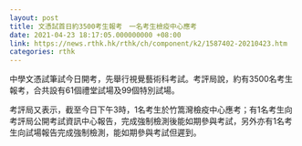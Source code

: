 ```yaml
---
layout: post
title: 文憑試首日約3500考生報考　一名考生檢疫中心應考
date: 2021-04-23 18:17:05.000000000 +08:00
link: https://news.rthk.hk/rthk/ch/component/k2/1587402-20210423.htm
categories: rthk
---
```


中學文憑試筆試今日開考，先舉行視覺藝術科考試。考評局說，約有3500名考生報考，合共設有61個禮堂試場及99個特別試場。

考評局又表示，截至今日下午3時，1名考生於竹篙灣檢疫中心應考；有1名考生向考評局公開考試資訊中心報告，完成強制檢測後能如期參與考試，另外亦有1名考生向試場報告完成強制檢測，能如期參與考試但遲到。
